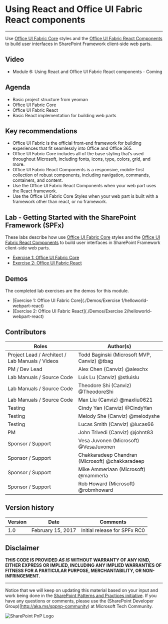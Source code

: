 # Using React and Office UI Fabric React components #

----------

Use [Office UI Fabric Core](https://github.com/OfficeDev/office-ui-fabric-core) styles and the [Office UI Fabric React Components](https://github.com/OfficeDev/office-ui-fabric-react) to build user interfaces in SharePoint Framework client-side web parts.

## Video ##
- Module 6: Using React and Office UI Fabric React components - Coming

## Agenda ##
- Basic project structure from yeoman
- Office UI Fabric Core
- Office UI Fabric React
- Basic React implementation for building web parts

## Key recommendations ##
- Office UI Fabric is the official front-end framework for building experiences that fit seamlessly into Office and Office 365.
- Office UI Fabric Core includes all of the base styling that’s used throughout Microsoft, including fonts, icons, type, colors, grid, and more.
- Office UI Fabric React Components is a responsive, mobile-first collection of robust components, including navigation, commands, containers, and content.
- Use the Office UI Fabric React Components when your web part uses the React framework.
- Use the Office UI Fabric Core Styles when your web part is built with a framework other than react, or no framework.

## Lab - Getting Started with the SharePoint Framework (SPFx) ##
These labs describe how use [Office UI Fabric Core](https://github.com/OfficeDev/office-ui-fabric-core) styles and the [Office UI Fabric React Components](https://github.com/OfficeDev/office-ui-fabric-react) to build user interfaces in SharePoint Framework client-side web parts. 

- [Exercise 1: Office UI Fabric Core](./Lab.md#exercise-1-office-ui-fabric-core)
- [Exercise 2: Office UI Fabric React](./Lab.md#exercise-2-office-ui-fabric-react)

## Demos ##
The completed lab exercises are the demos for this module. 

- [Exercise 1: Office UI Fabric Core](./Demos/Exercise 1/helloworld-webpart-react)
- [Exercise 2: Office UI Fabric React](./Demos/Exercise 2/helloworld-webpart-react)

## Contributors ##
| Roles                                    			| Author(s)                                			|
| -------------------------------------------------	| ------------------------------------------------- |
| Project Lead / Architect / Lab Manuals / Videos   | Todd Baginski (Microsoft MVP, Canviz) @tbag		|
| PM / Dev Lead                            			| Alex Chen (Canviz) @alexchx  						|
| Lab Manuals / Source Code                			| Luis Lu (Canviz) @stluislu   						|
| Lab Manuals / Source Code                			| Theodore Shi (Canviz) @TheodoreShi				|
| Lab Manuals / Source Code                			| Max Liu (Canviz) @maxliu0621 						|
| Testing                                  			| Cindy Yan (Canviz) @CindyYan     					|
| Testing                                  			| Melody She (Canviz) @melodyshe   					|
| Testing                                  			| Lucas Smith (Canviz) @lucas66   					|
| PM                                       			| John Trivedi (Canviz) @johnt83      				|
| Sponsor / Support                        			| Vesa Juvonen (Microsoft) @VesaJuvonen   			|
| Sponsor / Support                        			| Chakkaradeep Chandran (Microsoft) @chakkaradeep   |
| Sponsor / Support                        			| Mike Ammerlaan (Microsoft) @mammerla         		|
| Sponsor / Support                        			| Rob Howard (Microsoft) @robmhoward      			|

## Version history ##

| Version | Date          		| Comments                     |
| ------- | ------------------- | ---------------------------- |
| 1.0     | February 15, 2017 	| Initial release for SPFx RC0 |

## Disclaimer ##
**THIS CODE IS PROVIDED *AS IS* WITHOUT WARRANTY OF ANY KIND, EITHER EXPRESS OR IMPLIED, INCLUDING ANY IMPLIED WARRANTIES OF FITNESS FOR A PARTICULAR PURPOSE, MERCHANTABILITY, OR NON-INFRINGEMENT.**

----------

Notice that we will keep on updating this material based on your input and work being done in the [SharePoint Patterns and Practices initiative](http://aka.ms/sppnp). If you have any questions or comments, please use the (SharePoint Developer Group)[http://aka.ms/sppnp-community) at Microsoft Tech Community.

![SharePoint PnP Logo](https://devofficecdn.azureedge.net/media/Default/PnP/sppnp.png)
